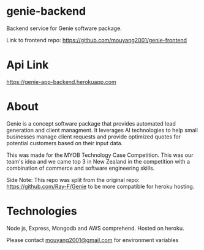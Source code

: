 # genie-backend
Backend service for Genie software package.

Link to frontend repo: https://github.com/mouyang2001/genie-frontend

# Api Link
https://genie-app-backend.herokuapp.com

# About
Genie is a concept software package that provides automated lead generation and client managment. It leverages AI technologies to help small businesses manage client requests and provide optimized quotes for potential customers based on their input data.

This was made for the MYOB Technology Case Competition. This was our team's idea and we came top 3 in New Zealand in the competition with a combination of commerce and software engineering skills.

Side Note: This repo was split from the original repo: https://github.com/Ray-F/Genie to be more compatible for heroku hosting.

# Technologies
Node js, Express, Mongodb and AWS comprehend. Hosted on heroku.

Please contact mouyang2001@gmail.com for environment variables
